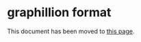 # graphillion format

This document has been moved to [this page](https://github.com/junkawahara/dd_documents/blob/main/formats/graphillion_format.md).
